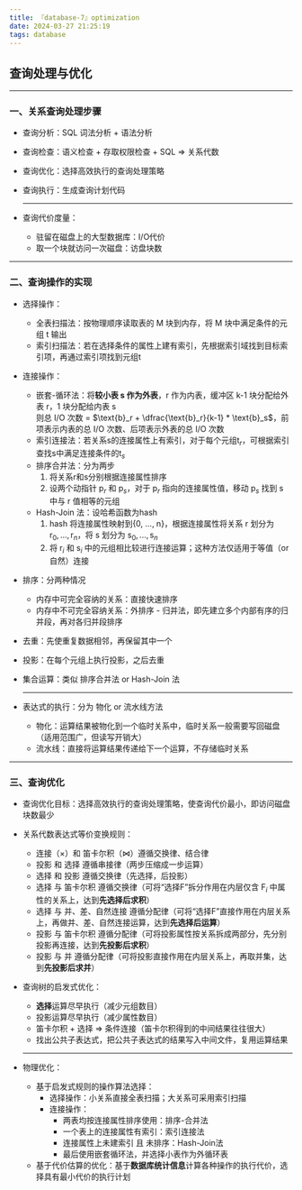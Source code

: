 ```yaml
---
title: 『database-7』optimization
date: 2024-03-27 21:25:19
tags: database
---
```


## 查询处理与优化

---

### 一、关系查询处理步骤

- 查询分析：SQL 词法分析 + 语法分析

- 查询检查：语义检查 + 存取权限检查 + SQL $\Rightarrow$ 关系代数

- 查询优化：选择高效执行的查询处理策略

- 查询执行：生成查询计划代码

  ---

- 查询代价度量：

  - 驻留在磁盘上的大型数据库：I/O代价
  - 取一个块就访问一次磁盘：访盘块数

---

### 二、查询操作的实现

- 选择操作：

  - 全表扫描法：按物理顺序读取表的 M 块到内存，将 M 块中满足条件的元组 t 输出
  - 索引扫描法：若在选择条件的属性上建有索引，先根据索引域找到目标索引项，再通过索引项找到元组t

- 连接操作：

  - 嵌套-循环法：将**较小表 s 作为外表**，r 作为内表，缓冲区 k-1 块分配给外表 r，1 块分配给内表 s
    <br>则总 I/O 次数 = $\text{b}_r + \dfrac{\text{b}_r}{k-1} * \text{b}_s$，前项表示内表的总 I/O 次数、后项表示外表的总 I/O 次数
  - 索引连接法：若关系s的连接属性上有索引，对于每个元组$\text{t}_r$，可根据索引查找s中满足连接条件的$\text{t}_s$
  - 排序合并法：分为两步
    1. 将关系r和s分别根据连接属性排序
    2. 设两个动指针 $\text{p}_r$ 和 $\text{p}_s$，对于 $\text{p}_r$ 指向的连接属性值，移动 $\text{p}_s$ 找到 s 中与 r 值相等的元组
  - Hash-Join 法：设哈希函数为hash
    1. hash 将连接属性映射到\{0, ..., n\}，根据连接属性将关系 r 划分为 $\text{r}_0, ..., \text{r}_n$，将 s 划分为 $\text{s}_0, ..., \text{s}_n$
    2. 将 $\text{r}_i$ 和 $\text{s}_i$ 中的元组相比较进行连接运算；这种方法仅适用于等值（or 自然）连接

- 排序：分两种情况

  - 内存中可完全容纳的关系：直接快速排序
  - 内存中不可完全容纳关系：外排序 - 归并法，即先建立多个内部有序的归并段，再对各归并段排序

- 去重：先使重复数据相邻，再保留其中一个

- 投影：在每个元组上执行投影，之后去重

- 集合运算：类似 排序合并法 or Hash-Join 法

  ---

- 表达式的执行：分为 物化 or 流水线方法

  - 物化：运算结果被物化到一个临时关系中，临时关系一般需要写回磁盘（适用范围广，但读写开销大）
  - 流水线：直接将运算结果传递给下一个运算，不存储临时关系


---

### 三、查询优化

- 查询优化目标：选择高效执行的查询处理策略，使查询代价最小，即访问磁盘块数最少

- 关系代数表达式等价变换规则：

  - 连接（×）和 笛卡尔积（$\Join$）遵循交换律、结合律
  - 投影 和 选择 遵循串接律（两步压缩成一步运算）
  - 选择 和 投影 遵循交换律（先选择，后投影）
  - 选择 与 笛卡尔积 遵循交换律（可将“选择F”拆分作用在内层仅含 $\text{F}_i$ 中属性的关系上，达到**先选择后求积**）
  - 选择 与 并、差、自然连接 遵循分配律（可将“选择F”直接作用在内层关系上，再做并、差、自然连接运算，达到**先选择后运算**）
  - 投影 与 笛卡尔积 遵循分配律（可将投影属性按关系拆成两部分，先分别投影再连接，达到**先投影后求积**）
  - 投影 与 并 遵循分配律（可将投影直接作用在内层关系上，再取并集，达到**先投影后求并**）

- 查询树的启发式优化：

  - **选择**运算尽早执行（减少元组数目）
  - 投影运算尽早执行（减少属性数目）
  - 笛卡尔积 + 选择 $\Rightarrow$ 条件连接（笛卡尔积得到的中间结果往往很大）
  - 找出公共子表达式，把公共子表达式的结果写入中间文件，复用运算结果

  ---

- 物理优化：

  - 基于启发式规则的操作算法选择：
    - 选择操作：小关系直接全表扫描；大关系可采用索引扫描
    - 连接操作：
      - 两表均按连接属性排序使用：排序-合并法
      - 一个表上的连接属性有索引：索引连接法
      - 连接属性上未建索引 且 未排序：Hash-Join法
      - 最后使用嵌套循环法，并选择小表作为外循环表
  - 基于代价估算的优化：基于**数据库统计信息**计算各种操作的执行代价，选择具有最小代价的执行计划

  
